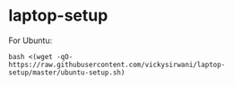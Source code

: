 # laptop-setup

For Ubuntu:

`bash <(wget -qO- https://raw.githubusercontent.com/vickysirwani/laptop-setup/master/ubuntu-setup.sh)`
